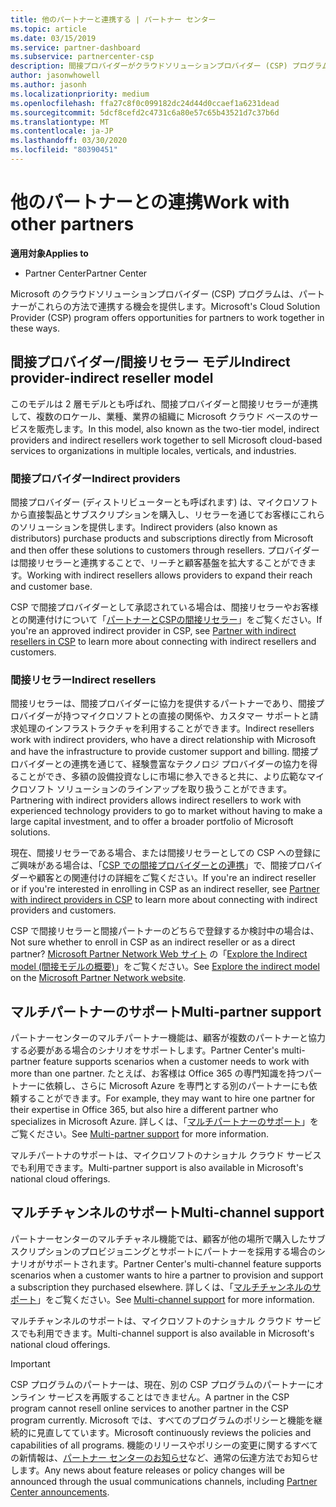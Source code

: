 ```yaml
---
title: 他のパートナーと連携する | パートナー センター
ms.topic: article
ms.date: 03/15/2019
ms.service: partner-dashboard
ms.subservice: partnercenter-csp
description: 間接プロバイダーがクラウドソリューションプロバイダー (CSP) プログラムで間接リセラーと提携し、どのロールが適切かを判断する方法について説明します。
author: jasonwhowell
ms.author: jasonh
ms.localizationpriority: medium
ms.openlocfilehash: ffa27c8f0c099182dc24d44d0ccaef1a6231dead
ms.sourcegitcommit: 5dcf8cefd2c4731c6a80e57c65b43521d7c37b6d
ms.translationtype: MT
ms.contentlocale: ja-JP
ms.lasthandoff: 03/30/2020
ms.locfileid: "80390451"
---
```

# <a name="work-with-other-partners"></a><span data-ttu-id="dc837-103">他のパートナーとの連携</span><span class="sxs-lookup"><span data-stu-id="dc837-103">Work with other partners</span></span>

<span data-ttu-id="dc837-104">**適用対象**</span><span class="sxs-lookup"><span data-stu-id="dc837-104">**Applies to**</span></span>

-  <span data-ttu-id="dc837-105">Partner Center</span><span class="sxs-lookup"><span data-stu-id="dc837-105">Partner Center</span></span>

<span data-ttu-id="dc837-106">Microsoft のクラウドソリューションプロバイダー (CSP) プログラムは、パートナーがこれらの方法で連携する機会を提供します。</span><span class="sxs-lookup"><span data-stu-id="dc837-106">Microsoft's Cloud Solution Provider (CSP) program offers opportunities for partners to work together in these ways.</span></span>

## <a name="indirect-provider-indirect-reseller-model"></a><span data-ttu-id="dc837-107">間接プロバイダー/間接リセラー モデル</span><span class="sxs-lookup"><span data-stu-id="dc837-107">Indirect provider-indirect reseller model</span></span>

<span data-ttu-id="dc837-108">このモデルは 2 層モデルとも呼ばれ、間接プロバイダーと間接リセラーが連携して、複数のロケール、業種、業界の組織に Microsoft クラウド ベースのサービスを販売します。</span><span class="sxs-lookup"><span data-stu-id="dc837-108">In this model, also known as the two-tier model, indirect providers and indirect resellers work together to sell Microsoft cloud-based services to organizations in multiple locales, verticals, and industries.</span></span> 

### <a name="indirect-providers"></a><span data-ttu-id="dc837-109">間接プロバイダー</span><span class="sxs-lookup"><span data-stu-id="dc837-109">Indirect providers</span></span>

<span data-ttu-id="dc837-110">間接プロバイダー (ディストリビューターとも呼ばれます) は、マイクロソフトから直接製品とサブスクリプションを購入し、リセラーを通じてお客様にこれらのソリューションを提供します。</span><span class="sxs-lookup"><span data-stu-id="dc837-110">Indirect providers (also known as distributors) purchase products and subscriptions directly from Microsoft and then offer these solutions to customers through resellers.</span></span> <span data-ttu-id="dc837-111">プロバイダーは間接リセラーと連携することで、リーチと顧客基盤を拡大することができます。</span><span class="sxs-lookup"><span data-stu-id="dc837-111">Working with indirect resellers allows providers to expand their reach and customer base.</span></span> 

<span data-ttu-id="dc837-112">CSP で間接プロバイダーとして承認されている場合は、間接リセラーやお客様との関連付けについて「[パートナーとCSPの間接リセラー](indirect-provider-tasks-in-partner-center.md)」をご覧ください。</span><span class="sxs-lookup"><span data-stu-id="dc837-112">If you're an approved indirect provider in CSP, see [Partner with indirect resellers in CSP](indirect-provider-tasks-in-partner-center.md) to learn more about connecting with indirect resellers and customers.</span></span> 

### <a name="indirect-resellers"></a><span data-ttu-id="dc837-113">間接リセラー</span><span class="sxs-lookup"><span data-stu-id="dc837-113">Indirect resellers</span></span> 

<span data-ttu-id="dc837-114">間接リセラーは、間接プロバイダーに協力を提供するパートナーであり、間接プロバイダーが持つマイクロソフトとの直接の関係や、カスタマー サポートと請求処理のインフラストラクチャを利用することができます。</span><span class="sxs-lookup"><span data-stu-id="dc837-114">Indirect resellers work with indirect providers, who have a direct relationship with Microsoft and have the infrastructure to provide customer support and billing.</span></span> <span data-ttu-id="dc837-115">間接プロバイダーとの連携を通じて、経験豊富なテクノロジ プロバイダーの協力を得ることができ、多額の設備投資なしに市場に参入できると共に、より広範なマイクロソフト ソリューションのラインアップを取り扱うことができます。</span><span class="sxs-lookup"><span data-stu-id="dc837-115">Partnering with indirect providers allows indirect resellers to work with experienced technology providers to go to market without having to make a large capital investment, and to offer a broader portfolio of Microsoft solutions.</span></span> 

<span data-ttu-id="dc837-116">現在、間接リセラーである場合、または間接リセラーとしての CSP への登録にご興味がある場合は、「[CSP での間接プロバイダーとの連携](indirect-reseller-tasks-in-partner-center.md)」で、間接プロバイダーや顧客との関連付けの詳細をご覧ください。</span><span class="sxs-lookup"><span data-stu-id="dc837-116">If you're an indirect reseller or if you're interested in enrolling in CSP as an indirect reseller, see [Partner with indirect providers in CSP](indirect-reseller-tasks-in-partner-center.md) to learn more about connecting with indirect providers and customers.</span></span>

<span data-ttu-id="dc837-117">CSP で間接リセラーと間接パートナーのどちらで登録するか検討中の場合は、</span><span class="sxs-lookup"><span data-stu-id="dc837-117">Not sure whether to enroll in CSP as an indirect reseller or as a direct partner?</span></span> <span data-ttu-id="dc837-118">[Microsoft Partner Network Web サイト](https://partner.microsoft.com/cloud-solution-provider/indirect) の「[Explore the Indirect model (間接モデルの概要)](https://partner.microsoft.com)」をご覧ください。</span><span class="sxs-lookup"><span data-stu-id="dc837-118">See [Explore the indirect model](https://partner.microsoft.com/cloud-solution-provider/indirect) on the [Microsoft Partner Network website](https://partner.microsoft.com).</span></span>   

## <a name="multi-partner-support"></a><span data-ttu-id="dc837-119">マルチパートナーのサポート</span><span class="sxs-lookup"><span data-stu-id="dc837-119">Multi-partner support</span></span>

<span data-ttu-id="dc837-120">パートナーセンターのマルチパートナー機能は、顧客が複数のパートナーと協力する必要がある場合のシナリオをサポートします。</span><span class="sxs-lookup"><span data-stu-id="dc837-120">Partner Center's multi-partner feature supports scenarios when a customer needs to work with more than one partner.</span></span> <span data-ttu-id="dc837-121">たとえば、お客様は Office 365 の専門知識を持つパートナーに依頼し、さらに Microsoft Azure を専門とする別のパートナーにも依頼することができます。</span><span class="sxs-lookup"><span data-stu-id="dc837-121">For example, they may want to hire one partner for their expertise in Office 365, but also hire a different partner who specializes in Microsoft Azure.</span></span> <span data-ttu-id="dc837-122">詳しくは、「[マルチパートナーのサポート](multipartner.md)」をご覧ください。</span><span class="sxs-lookup"><span data-stu-id="dc837-122">See [Multi-partner support](multipartner.md) for more information.</span></span>

<span data-ttu-id="dc837-123">マルチパートナのサポートは、マイクロソフトのナショナル クラウド サービスでも利用できます。</span><span class="sxs-lookup"><span data-stu-id="dc837-123">Multi-partner support is also available in Microsoft's national cloud offerings.</span></span> 

## <a name="multi-channel-support"></a><span data-ttu-id="dc837-124">マルチチャンネルのサポート</span><span class="sxs-lookup"><span data-stu-id="dc837-124">Multi-channel support</span></span>

<span data-ttu-id="dc837-125">パートナーセンターのマルチチャネル機能では、顧客が他の場所で購入したサブスクリプションのプロビジョニングとサポートにパートナーを採用する場合のシナリオがサポートされます。</span><span class="sxs-lookup"><span data-stu-id="dc837-125">Partner Center's multi-channel feature supports scenarios when a customer wants to hire a partner to provision and support a subscription they purchased elsewhere.</span></span> <span data-ttu-id="dc837-126">詳しくは、「[マルチチャンネルのサポート](multichannel.md)」をご覧ください。</span><span class="sxs-lookup"><span data-stu-id="dc837-126">See [Multi-channel support](multichannel.md) for more information.</span></span>

<span data-ttu-id="dc837-127">マルチチャンネルのサポートは、マイクロソフトのナショナル クラウド サービスでも利用できます。</span><span class="sxs-lookup"><span data-stu-id="dc837-127">Multi-channel support is also available in Microsoft's national cloud offerings.</span></span>

> [!IMPORTANT]  
> <span data-ttu-id="dc837-128">CSP プログラムのパートナーは、現在、別の CSP プログラムのパートナーにオンライン サービスを再販することはできません。</span><span class="sxs-lookup"><span data-stu-id="dc837-128">A partner in the CSP program cannot resell online services to another partner in the CSP program currently.</span></span> <span data-ttu-id="dc837-129">Microsoft では、すべてのプログラムのポリシーと機能を継続的に見直してています。</span><span class="sxs-lookup"><span data-stu-id="dc837-129">Microsoft continuously reviews the policies and capabilities of all programs.</span></span> <span data-ttu-id="dc837-130">機能のリリースやポリシーの変更に関するすべての新情報は、[パートナー センターのお知らせ](https://partner.microsoft.com/pcv/announcements)など、通常の伝達方法でお知らせします。</span><span class="sxs-lookup"><span data-stu-id="dc837-130">Any news about feature releases or policy changes will be announced through the usual communications channels, including [Partner Center announcements](https://partner.microsoft.com/pcv/announcements).</span></span>
